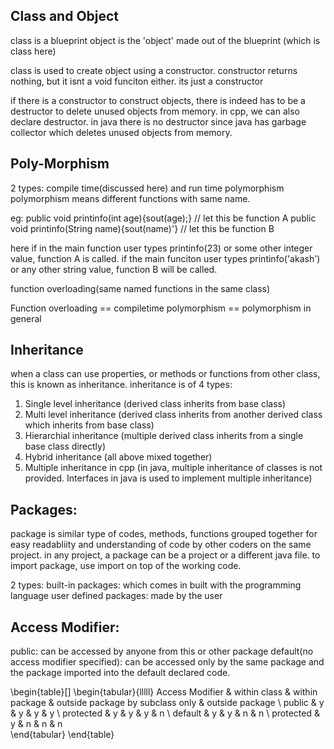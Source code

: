 ## Class and Object
class is a blueprint
object is the 'object' made out of the blueprint (which is class here)

class is used to create object using a constructor. 
constructor returns nothing, but it isnt a void funciton either. its just a constructor

if there is a constructor to construct objects, there is indeed has to be a destructor to delete unused objects from memory. in cpp, we can also declare destructor.
in java there is no destructor since java has garbage collector which deletes unused objects from memory. 


## Poly-Morphism
2 types: compile time(discussed here) and run time polymorphism
polymorphism means different functions with same name. 

eg: 
public void printinfo(int age){sout(age);}   // let this be function A
public void printinfo(String name){sout(name)'}   // let this be function B

here if in the main function user types printinfo(23) or some other integer value, function A is called. 
if the main funciton user types printinfo('akash') or any other string value, function B will be called. 

function overloading(same named functions in the same class)

Function overloading == compiletime polymorphism == polymorphism in general


## Inheritance

when a class can use properties, or methods or functions from other class, this is known as inheritance. 
inheritance is of 4 types: 
1. Single level inheritance (derived class inherits from base class) 
2. Multi level inheritance (derived class inherits from another derived class which inherits from base class)
3. Hierarchial inheritance (multiple derived class inherits from a single base class directly)
4. Hybrid inheritance (all above mixed together)
5. Multiple inheritance in cpp (in java, multiple inheritance of classes is not provided. Interfaces in java is used to implement multiple inheritance)


## Packages:

package is similar type of codes, methods, functions grouped together for easy readabliity and understanding of code by other coders on the same project. 
in any project, a package can be a project or a different java file. to import package, use import on top of the working code. 

2 types: built-in packages: which comes in built with the programming language
user defined packages: made by the user


## Access Modifier:

public: can be accessed by anyone from this or other package
default(no access modifier specified): can be accessed only by the same package and the package imported into the default declared code. 

\begin{table}[]
\begin{tabular}{lllll}
Access Modifier & within class & within package & outside package by subclass only & outside package \\
public          & y            & y              & y                                & y               \\
protected       & y            & y              & y                                & n               \\
default         & y            & y              & n                                & n               \\
protected       & y            & n              & n                                & n              
\end{tabular}
\end{table}





